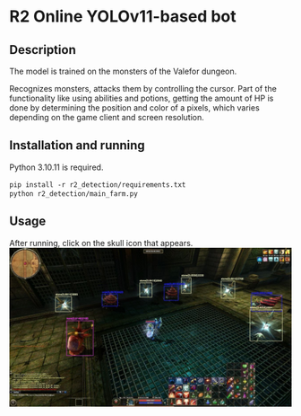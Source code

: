 # R2 Online YOLOv11-based bot

## Description

The model is trained on the monsters of the Valefor dungeon.

Recognizes monsters, attacks them by controlling the cursor.
Part of the functionality like using abilities and potions, getting the amount of HP is done by determining the position and color of a pixels, 
which varies depending on the game client and screen resolution.

## Installation and running

Python 3.10.11 is required.
```
pip install -r r2_detection/requirements.txt
python r2_detection/main_farm.py
```

## Usage

After running, click on the skull icon that appears.
![screenshot](assets/images/detect.jpg)
